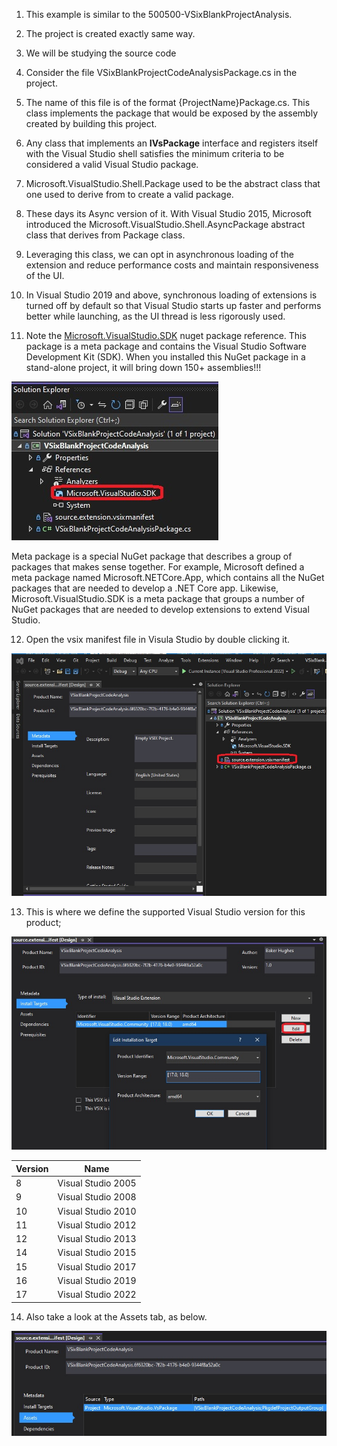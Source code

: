 

1. This example is similar to the 500500-VSixBlankProjectAnalysis. 

2. The project is created exactly same way.

3. We will be studying the source code

4. Consider the file VSixBlankProjectCodeAnalysisPackage.cs in the project. 

5. The name of this file is of the format {ProjectName}Package.cs. This class implements
the package that would be exposed by the assembly created by building this project.

6. Any class that implements an **IVsPackage** interface and registers itself with the Visual Studio shell satisfies the minimum criteria to be considered a valid Visual Studio package.

7. Microsoft.VisualStudio.Shell.Package used to be the abstract class that one used to derive from to create a valid package. 

8. These days its Async version of it. With Visual Studio 2015, Microsoft introduced the Microsoft.VisualStudio.Shell.AsyncPackage abstract class that derives from Package class.

9. Leveraging this class, we can opt in asynchronous loading of the extension and reduce performance costs and maintain responsiveness of the UI. 

10. In Visual Studio 2019 and above, synchronous loading of extensions is turned off by default so that Visual Studio starts up faster and performs better while launching, as the UI thread is less rigorously used.

11. Note the [Microsoft.VisualStudio.SDK](https://www.nuget.org/packages/microsoft.visualstudio.sdk) nuget package reference. This package is a meta package and contains the Visual Studio Software Development Kit (SDK). When you installed this NuGet package in a stand-alone project, it will bring down 150+ assemblies!!!

![Solution Explorer](./images/50SolutionExplorer50.jpg)

Meta package is a special NuGet package that describes a group of packages that makes sense together. For example, Microsoft defined a meta package named Microsoft.NETCore.App, which contains all the NuGet packages that are needed to develop a .NET Core app. Likewise, Microsoft.VisualStudio.SDK is a meta package that groups a number of NuGet packages that are needed to develop extensions to extend Visual Studio.

12. Open the vsix manifest file in Visula Studio by double clicking it.

![VSix Manifest in Visual Studio](./images/60VSixManifest60.jpg)

13. This is where we define the supported Visual Studio version for this product;

![VSix Manifest in Visual Studio Install Targets](./images/70VSixManifestInstallTargets75.jpg)


| Version | Name               |
|---------|--------------------|
| 8       | Visual Studio 2005 |
| 9       | Visual Studio 2008 |
| 10      | Visual Studio 2010 |
| 11      | Visual Studio 2012 |
| 12      | Visual Studio 2013 |
| 14      | Visual Studio 2015 |
| 15      | Visual Studio 2017 |
| 16      | Visual Studio 2019 |
| 17      | Visual Studio 2022 |

14. Also take a look at the Assets tab, as below.

![VSix Manifest in Visual Studio Assets Tab](./images/71VSixManifestAssets50.jpg)

